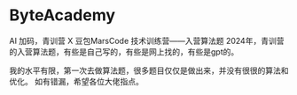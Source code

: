 # ByteAcademy
AI 加码，青训营 X 豆包MarsCode 技术训练营——入营算法题
2024年，青训营的入营算法题，有些是自己写的，有些是网上找的，有些是gpt的。

我的水平有限，第一次去做算法题，很多题目仅仅是做出来，并没有很很的算法和优化。
如有错漏，希望各位大佬指点。
